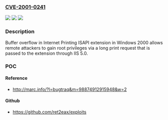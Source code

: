 ### [CVE-2001-0241](https://cve.mitre.org/cgi-bin/cvename.cgi?name=CVE-2001-0241)
![](https://img.shields.io/static/v1?label=Product&message=n%2Fa&color=blue)
![](https://img.shields.io/static/v1?label=Version&message=n%2Fa&color=blue)
![](https://img.shields.io/static/v1?label=Vulnerability&message=n%2Fa&color=brighgreen)

### Description

Buffer overflow in Internet Printing ISAPI extension in Windows 2000 allows remote attackers to gain root privileges via a long print request that is passed to the extension through IIS 5.0.

### POC

#### Reference
- http://marc.info/?l=bugtraq&m=98874912915948&w=2

#### Github
- https://github.com/ret2eax/exploits

